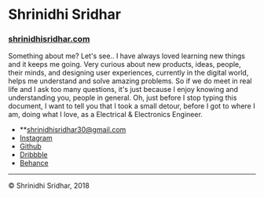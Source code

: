 # Shrinidhi Sridhar

### [shrinidhisridhar.com](shrinidhisridhar.com)

Something about me? Let's see..
I have always loved learning new things and it keeps me going. Very curious about new products, ideas, people, their minds, and designing user experiences, currently in the digital world, helps me understand and solve amazing problems. So if we do meet in real life and I ask too many questions, it's just because I enjoy knowing and understanding you, people in general. Oh, just before I stop typing this document, I want to tell you that I took a small detour, before I got to where I am, doing what I love, as a Electrical & Electronics Engineer.

- **[shrinidhisridhar30@gmail.com](mailto:shrinidhisridhar30@gmail.com)
- [Instagram](https://www.instagram.com/shrinidhisridhar/)
- [Github](https://github.com/SridharShrinidhi)
- [Dribbble](https://dribbble.com/Nidhis)
- [Behance](https://www.behance.net/shrinidhis6488)

---

© Shrinidhi Sridhar, 2018
